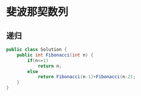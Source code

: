 # 斐波那契数列

## 递归

```java
public class Solution {
    public int Fibonacci(int n) {
		if(n<=1)
            return n;
        else
            return Fibonacci(n-1)+Fibonacci(n-2);
    }
}
```


